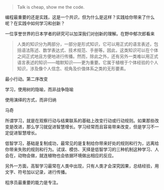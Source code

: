 > Talk is cheap, show me the code.

编程最重要的还是实践，这是一个共识，但为什么是这样？实践给你带来了什么呢？在实践中如何学习和创新？

一位享誉世界的日本学者的研究可以加深我们对创新的理解。在野中郁次郎看来

> 人类的知识分为两部分，一部分是形式知识，它可以用正式的语言表述，包括语法陈述、数学表达式、技术规范、手册等。因此，这类知识可以在个体之间正式地且方便地进行传播。然而，除此之外，还有另外一类难以用正式语言表述的知识——暗默知识——更为重要。它属于植根于个体经验的个人知识，涉及像个人信念、视角及价值体系之类的无形要素。



最小行动。第二序改变



学习，使用树的隐喻，而非战争隐喻

使用演绎的方式，而非归纳



马奇

所谓学习，就是在观察行动与结果联系的基础上改变行动或行动规则。如果那些改变是改进，那么学习就促进智慧增长。学习经常而且容易带来改变，但是学习不一定促进智慧增长。

低智学习，基础是复制成功，最常见的是复制给你带来好处的规则和行为，远离给你带来失败的规则和行为。试误、模仿、天择是低智学习的三种机制这种学习、人会在，动物会做，就连植物也会依据环境做出相应的反应。

另外一方面，高智学习最常在人类中出现，只有人类才会深究因果，总结经验，用文字、符号加以记录，进行传播。



程序员最重要的能力是专注。
